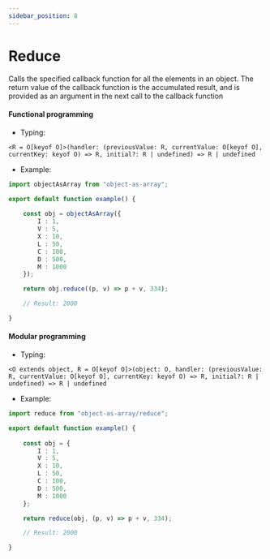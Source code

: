 ```yaml
---
sidebar_position: 8
---
```


# Reduce

Calls the specified callback function for all the elements in an object. The return value of the callback function is the accumulated result, and is provided as an argument in the next call to the callback function

<h4>Functional programming</h4>

 - Typing:

```<R = O[keyof O]>(handler: (previousValue: R, currentValue: O[keyof O], currentKey: keyof O) => R, initial?: R | undefined) => R | undefined```

 - Example:

```ts
import objectAsArray from "object-as-array";

export default function example() {
    
    const obj = objectAsArray({
        I : 1,
        V : 5,
        X : 10,
        L : 50,
        C : 100,
        D : 500,
        M : 1000
    });

    return obj.reduce((p, v) => p + v, 334);

    // Result: 2000

}
```

<h4>Modular programming</h4>

 - Typing:

```<O extends object, R = O[keyof O]>(object: O, handler: (previousValue: R, currentValue: O[keyof O], currentKey: keyof O) => R, initial?: R | undefined) => R | undefined```

 - Example:

```ts
import reduce from "object-as-array/reduce";

export default function example() {
    
    const obj = {
        I : 1,
        V : 5,
        X : 10,
        L : 50,
        C : 100,
        D : 500,
        M : 1000
    };

    return reduce(obj, (p, v) => p + v, 334);

    // Result: 2000

}
```
